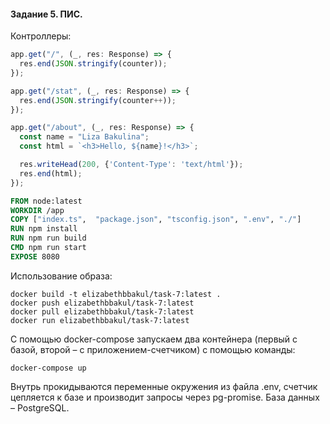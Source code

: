 #### Задание 5. ПИС.

Контроллеры:
```js
app.get("/", (_, res: Response) => {
  res.end(JSON.stringify(counter));
});

app.get("/stat", (_, res: Response) => {
  res.end(JSON.stringify(counter++));
});

app.get("/about", (_, res: Response) => {
  const name = "Liza Bakulina";
  const html = `<h3>Hello, ${name}!</h3>`;

  res.writeHead(200, {'Content-Type': 'text/html'});
  res.end(html);
});
```

```dockerfile
FROM node:latest
WORKDIR /app
COPY ["index.ts",  "package.json", "tsconfig.json", ".env", "./"]
RUN npm install
RUN npm run build
CMD npm run start
EXPOSE 8080
```

Использование образа:
```text
docker build -t elizabethbbakul/task-7:latest .
docker push elizabethbbakul/task-7:latest
docker pull elizabethbbakul/task-7:latest
docker run elizabethbbakul/task-7:latest
```


C помощью docker-compose запускаем два контейнера (первый с базой, второй – с приложением-счетчиком) с помощью команды:
```text
docker-compose up
```
Внутрь прокидываются переменные окружения из файла .env, счетчик цепляется к базе и производит запросы через pg-promise. База данных – PostgreSQL.
